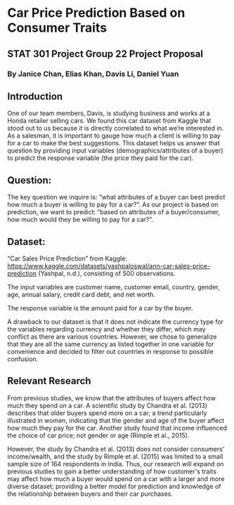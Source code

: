# Car Price Prediction Based on Consumer Traits
## STAT 301 Project Group 22 Project Proposal
### By Janice Chan, Elias Khan, Davis Li, Daniel Yuan

## Introduction
One of our team members, Davis, is studying business and works at a Honda retailer selling cars. We found this car dataset from Kaggle that stood out to us because it is directly correlated to what we’re interested in. As a salesman, it is important to gauge how much a client is willing to pay for a car to make the best suggestions. This dataset helps us answer that question by providing input variables (demographics/attributes of a buyer) to predict the response variable (the price they paid for the car).

## Question:
The key question we inquire is: “what attributes of a buyer can best predict how much a buyer is willing to pay for a car?”. As our project is based on prediction, we want to predict: “based on attributes of a buyer/consumer, how much would they be willing to pay for a car?”.

## Dataset:
“Car Sales Price Prediction” from Kaggle: https://www.kaggle.com/datasets/yashpaloswal/ann-car-sales-price-prediction (Yashpal, n.d.), consisting of 500 observations.

The input variables are customer name, customer email, country, gender, age, annual salary, credit card debt, and net worth.

The response variable is the amount paid for a car by the buyer.

A drawback to our dataset is that it does not indicate the currency type for the variables regarding currency and whether they differ, which may conflict as there are various countries. However, we chose to generalize that they are all the same currency as listed together in one variable for convenience and decided to filter out countries in response to possible confusion.

## Relevant Research
From previous studies, we know that the attributes of buyers affect how much they spend on a car. A scientific study by Chandra et al. (2013) describes that older buyers spend more on a car; a trend particularly illustrated in women, indicating that the gender and age of the buyer affect how much they pay for the car. Another study found that income influenced the choice of car price; not gender or age (Rimple et al., 2015).

However, the study by Chandra et al. (2013) does not consider consumers' income/wealth, and the study by Rimple et al. (2015) was limited to a small sample size of 164 respondents in India. Thus, our research will expand on previous studies to gain a better understanding of how customer's traits may affect how much a buyer would spend on a car with a larger and more diverse dataset; providing a better model for prediction and knowledge of the relationship between buyers and their car purchases.
